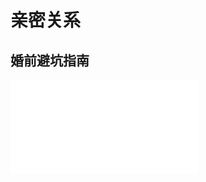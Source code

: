 # 亲密关系

## 婚前避坑指南

<iframe src="//player.bilibili.com/player.html?aid=708255828&bvid=BV1wQ4y1E7SW&cid=1395326689&p=1" scrolling="no" border="0" frameborder="no" framespacing="0" allowfullscreen="true"> </iframe>
